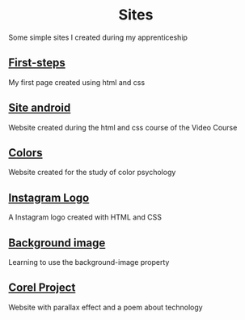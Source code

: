 <h1 align="center">Sites</h1>
<p>Some simple sites I created during my apprenticeship</p>

<h2>
    <a target="_blank" href="https://dkat-davi.github.io/sites/first-steps/">First-steps</a>
</h2>
<p>My first page created using html and css</p>

<h2>
    <a target="_blank" href="https://dkat-davi.github.io/sites/android-site/">Site android</a>
</h2>
<p>Website created during the html and css course of the Video Course</p>

<h2>
    <a target="_blank" href="https://dkat-davi.github.io/sites/colors/">Colors</a>
</h2>
<p>Website created for the study of color psychology</p>

<h2>
    <a target="_blank" href="https://dkat-davi.github.io/sites/logo-instagram/">Instagram Logo</a>
</h2>
<p>A Instagram logo created with HTML and CSS</p>

<h2>
    <a target="_blank" href="https://dkat-davi.github.io/sites/background-image/">Background image</a>
</h2>
<p>Learning to use the background-image property</p>

<h2>
    <a target="_blank" href="https://dkat-davi.github.io/sites/projeto-cordel/">Corel Project</a>
</h2>
<p>Website with parallax effect and a poem about technology</p>